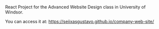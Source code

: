 React Project for the Advanced Website Design class in University of Windsor.

You can access it at: https://seiixasgustavo.github.io/company-web-site/
